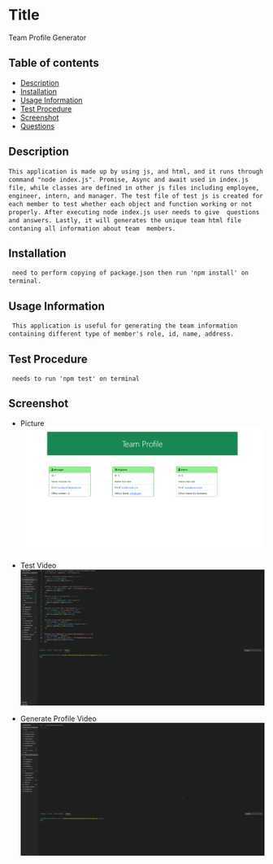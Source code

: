 # Title
Team Profile Generator

## Table of contents
- [Description](#description)
- [Installation](#installation)
- [Usage Information](#usage-information)
- [Test Procedure](#test-procedure)
- [Screenshot](#screenshot)
- [Questions](#questions)

## Description
    This application is made up by using js, and html, and it runs through command "node index.js". Promise, Async and await used in index.js file, while classes are defined in other js files including employee, engineer, intern, and manager. The test file of test js is created for each member to test whether each object and function working or not properly. After executing node index.js user needs to give  questions and answers. Lastly, it will generates the unique team html file contaning all information about team  members.

## Installation
     need to perform copying of package.json then run 'npm install' on terminal.

## Usage Information
     This application is useful for generating the team information containing different type of member's role, id, name, address. 

 ## Test Procedure
     needs to run 'npm test' on terminal

## Screenshot
- Picture
![mockup](./assets/mockup.png)

- Test Video
![test](./assets/demo2.gif)

- Generate Profile Video
![generate](./assets/demo.gif)